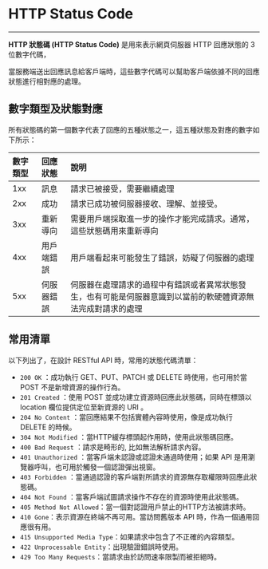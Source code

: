 # **HTTP Status Code**

---

**HTTP 狀態碼 \(HTTP Status Code\)** 是用來表示網頁伺服器 HTTP 回應狀態的 3 位數字代碼，

當服務端送出回應訊息給客戶端時，這些數字代碼可以幫助客戶端依據不同的回應狀態進行相對應的處理。

## 數字類型及狀態對應

所有狀態碼的第一個數字代表了回應的五種狀態之一，這五種狀態及對應的數字如下所示：

| 數字類型 | 回應狀態 | 說明 |
| :--- | :--- | :--- |
| 1xx | 訊息 | 請求已被接受，需要繼續處理 |
| 2xx | 成功 | 請求已成功被伺服器接收、理解、並接受。 |
| 3xx | 重新導向 | 需要用戶端採取進一步的操作才能完成請求。通常，這些狀態碼用來重新導向 |
| 4xx | 用戶端錯誤 | 用戶端看起來可能發生了錯誤，妨礙了伺服器的處理 |
| 5xx | 伺服器錯誤 | 伺服器在處理請求的過程中有錯誤或者異常狀態發生，也有可能是伺服器意識到以當前的軟硬體資源無法完成對請求的處理 |

## 常用清單

以下列出了，在設計 RESTful API 時，常用的狀態代碼清單：

* `200 OK` ：成功執行 GET、PUT、PATCH 或 DELETE 時使用，也可用於當 POST 不是新增資源的操作行為。
* `201 Created` ：使用 POST 並成功建立資源時回應此狀態碼，同時在標頭以 location 欄位提供定位至新資源的 URI 。
* `204 No Content` ：當回應結果不包括實體內容時使用，像是成功執行 DELETE 的時候。
* `304 Not Modified` ：當HTTP緩存標頭起作用時，使用此狀態碼回應。
* `400 Bad Request` ：請求是畸形的, 比如無法解析請求內容。
* `401 Unauthorized` ：當客戶端未認證或認證未通過時使用；如果 API 是用瀏覽器呼叫，也可用於觸發一個認證彈出視窗。
* `403 Forbidden` ：當通過認證的客戶端對所請求的資源無存取權限時回應此狀態碼。
* `404 Not Found` ：當客戶端試圖請求操作不存在的資源時使用此狀態碼。
* `405 Method Not Allowed`：當一個對認證用戶禁止的HTTP方法被請求時。
* `410 Gone`：表示資源在終端不再可用。當訪問舊版本 API 時，作為一個通用回應很有用。
* `415 Unsupported Media Type`：如果請求中包含了不正確的內容類型。
* `422 Unprocessable Entity`：出現驗證錯誤時使用。
* `429 Too Many Requests`：當請求由於訪問速率限製而被拒絕時。

